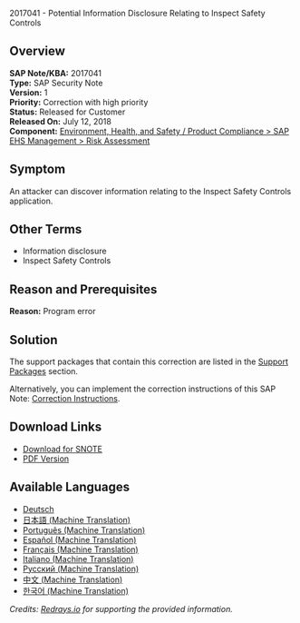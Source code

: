2017041 - Potential Information Disclosure Relating to Inspect Safety Controls

## Overview

**SAP Note/KBA:** 2017041  
**Type:** SAP Security Note  
**Version:** 1  
**Priority:** Correction with high priority  
**Status:** Released for Customer  
**Released On:** July 12, 2018  
**Component:** [Environment, Health, and Safety / Product Compliance > SAP EHS Management > Risk Assessment](https://me.sap.com/mynotes?tab=Search&sortBy=Relevance&filters=themk%253Aeq~'EHS-MGM-RAS*'%25252BreleaseStatus%253Aeq~'CustomerRelease'%25252BsecurityPatchDay%253Aeq~'NotRestricted'%25252BfuzzyThreshold%253Aeq~'0.9'&flag=mynotes)

## Symptom

An attacker can discover information relating to the Inspect Safety Controls application.

## Other Terms

- Information disclosure
- Inspect Safety Controls

## Reason and Prerequisites

**Reason:** Program error

## Solution

The support packages that contain this correction are listed in the [Support Packages](https://me.sap.com/supportpackage/SAPK-50001INEHSM) section.

Alternatively, you can implement the correction instructions of this SAP Note: [Correction Instructions](https://me.sap.com/corrins/0002017041/9587).

## Download Links

- [Download for SNOTE](https://notesdownloads.sap.com/note/0040000001356032018)
- [PDF Version](https://userapps.support.sap.com/sap/support/sfm/notes/print/0002017041?language=en-US&token=1E633D781F92BCC44E84071739847E2C)

## Available Languages

- [Deutsch](https://me.sap.com/notes/0002017041/D)
- [日本語 (Machine Translation)](https://me.sap.com/notes/0002017041/J)
- [Português (Machine Translation)](https://me.sap.com/notes/0002017041/P)
- [Español (Machine Translation)](https://me.sap.com/notes/0002017041/S)
- [Français (Machine Translation)](https://me.sap.com/notes/0002017041/F)
- [Italiano (Machine Translation)](https://me.sap.com/notes/0002017041/I)
- [Русский (Machine Translation)](https://me.sap.com/notes/0002017041/R)
- [中文 (Machine Translation)](https://me.sap.com/notes/0002017041/1)
- [한국어 (Machine Translation)](https://me.sap.com/notes/0002017041/3)

*Credits: [Redrays.io](https://redrays.io) for supporting the provided information.*